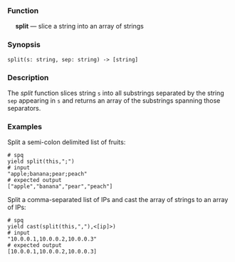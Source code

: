 ### Function

&emsp; **split** &mdash; slice a string into an array of strings

### Synopsis

```
split(s: string, sep: string) -> [string]
```

### Description

The _split_ function slices string `s` into all substrings separated by the
string `sep` appearing in `s` and returns an array of the substrings
spanning those separators.

### Examples

Split a semi-colon delimited list of fruits:
```mdtest-spq
# spq
yield split(this,";")
# input
"apple;banana;pear;peach"
# expected output
["apple","banana","pear","peach"]
```

Split a comma-separated list of IPs and cast the array of strings to an
array of IPs:
```mdtest-spq
# spq
yield cast(split(this,","),<[ip]>)
# input
"10.0.0.1,10.0.0.2,10.0.0.3"
# expected output
[10.0.0.1,10.0.0.2,10.0.0.3]
```
